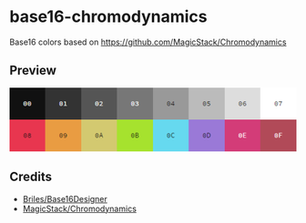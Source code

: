 # base16-chromodynamics
Base16 colors based on https://github.com/MagicStack/Chromodynamics

## Preview
![](palette.png)

## Credits
 - [Briles/Base16Designer](https://github.com/Briles/Base16Designer)
 - [MagicStack/Chromodynamics](https://github.com/MagicStack/Chromodynamics)
